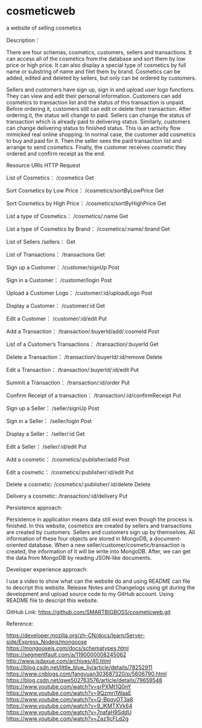 # cosmeticweb
a website of selling cosmetics 

Description：

There are four schemas, cosmetics, customers, sellers and transactions. It can access all of the cosmetics from the database and sort them by low price or high price. It can also display a special type of cosmetics by full name or substring of name and filet them by brand. Cosmetics can be added, edited and deleted by sellers, but only can be ordered by customers.

Sellers and customers have sign up, sign in and upload user logo functions. They can view and edit their personal information. Customers can add cosmetics to transaction list and the status of this transaction is unpaid. Before ordering it, customers still can edit or delete their transaction. After ordering it, the status will change to paid. Sellers can change the status of transaction which is already paid to delivering status. Similarly, customers can change delivering status to finished status. This is an activity flow mimicked real online shopping. In normal case, the customer add cosmetics to buy and paid for it. Then the seller sees the paid transaction list and arrange to send cosmetics. Finally, the customer receives cosmetic they ordered and confirm receipt as the end. 


Resource	URIs	HTTP Request

List of Cosmetics：	/cosmetics	Get

Sort Cosmetics by Low Price：	/cosmetics/sortByLowPrice	Get

Sort Cosmetics by High Price：	/cosmetics/sortByHighPrice	Get

List a type of Cosmetics：	/cosmetics/:name	Get

List a type of Cosmetics by Brand：	/cosmetics/:name/:brand	Get

List of Sellers	/sellers：	Get

List of Transactions：	/transactions	Get

Sign up a Customer：	/customer/signUp	Post

Sign in a Customer：	/customer/login	Post

Upload a Customer Logo：	/customer/:id/uploadLogo	Post

Display a Customer：	/customer/:id	Get

Edit a Customer：	/customer/:id/edit	Put

Add a Transaction：	/transaction/:buyerId/add/:cosmeId	Post

List of a Customer’s Transactions：	/transaction/:buyerId	Get

Delete a Transaction：	/transaction/:buyerId/:id/remove	Delete

Edit a Transaction：	/transaction/:buyerId/:id/edit	Put

Summit a Transaction：	/transaction/:id/order	Put

Confirm Receipt of a transaction：	/transaction/:id/confirmReceipt	Put

Sign up a Seller：	/seller/signUp	Post

Sign in a Seller：	/seller/login	Post

Display a Seller：	/seller/:id	Get

Edit a Seller：	/seller/:id/edit	Put

Add a cosmetic：	/cosmetics/:publisher/add	Post

Edit a cosmetic：	/cosmetics/:publisher/:id/edit	Put

Delete a cosmetic:	/cosmetics/:publisher/:id/delete	Delete

Delivery a cosmetic:	/transaction/:id/delivery	Put

Persistence approach: 

Persistence in application means data still exist even though the process is finished. In this website, cosmetics are created by sellers and transactions are created by customers. Sellers and customers sign up by themselves. All information of these four objects are stored in MongoDB, a document-oriented database. When a new seller/customer/cosmetic/transaction is created, the information of it will be write into MongoDB. After, we can get the data from MongoDB by reading JSON-like documents.

Developer experience approach:  

I use a video to show what can the website do and using README can file to descript this website. Release Notes and Changelogs using git during the development and upload source code to my GitHub account. Using README file to descript this website.

GitHub Link: https://github.com/SMARTBIGBOSS/cosmeticweb.git

Reference:

https://developer.mozilla.org/zh-CN/docs/learn/Server-side/Express_Nodejs/mongoose
https://mongoosejs.com/docs/schematypes.html
https://segmentfault.com/a/1190000008245062
http://www.jsdaxue.com/archives/40.html
https://blog.csdn.net/little_blue_ljy/article/details/78252911
https://www.cnblogs.com/fangyuan303687320/p/5606790.html
https://blog.csdn.net/qwe502763576/article/details/79659548
https://www.youtube.com/watch?v=srPXMt1Q0nY
https://www.youtube.com/watch?v=9Qzmri1WaaE
https://www.youtube.com/watch?v=Q-BpqyOT3a8
https://www.youtube.com/watch?v=9_lKMTXVk64
https://www.youtube.com/watch?v=7nafaH9SddU
https://www.youtube.com/watch?v=Zaz1IcFLd2g
